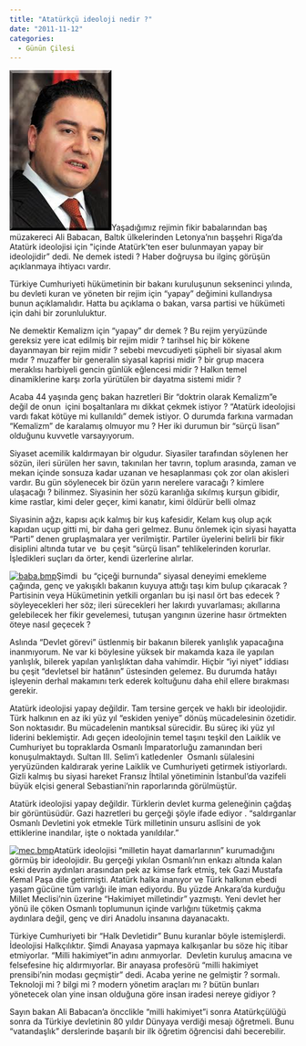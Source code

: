 ```yaml
---
title: "Atatürkçü ideoloji nedir ?"
date: "2011-11-12"
categories: 
  - Günün Çilesi
---
```


[](../uploads/2011/11/mec.bmp "mec.bmp")

[![ali-baba.jpg](../uploads/2011/11/ali-baba-1.jpg)](../uploads/2011/11/ali-baba-1.jpg "ali-baba.jpg")Yaşadığımız rejimin fikir babalarından baş müzakereci Ali Babacan, Baltık ülkelerinden Letonya’nın başşehri Riga’da  Atatürk ideolojisi için "içinde Atatürk’ten eser bulunmayan yapay bir ideolojidir” dedi. Ne demek istedi ? Haber doğruysa bu ilginç görüşün açıklanmaya ihtiyacı vardır.

Türkiye Cumhuriyeti hükümetinin bir bakanı kuruluşunun sekseninci yılında, bu devleti kuran ve yöneten bir rejim için “yapay” değimini kullandıysa bunun açıklamalıdır. Hatta bu açıklama o bakan, varsa partisi ve hükümeti için dahi bir zorunluluktur.

Ne demektir Kemalizm için “yapay” dır demek ? Bu rejim yeryüzünde gereksiz yere icat edilmiş bir rejim midir ? tarihsel hiç bir kökene dayanmayan bir rejim midir ? sebebi mevcudiyeti şüpheli bir siyasal akım mıdır ? muzaffer bir generalin siyasal kaprisi midir ? bir grup macera meraklısı harbiyeli gencin günlük eğlencesi midir ? Halkın temel dinamiklerine karşı zorla yürütülen bir dayatma sistemi midir ?

Acaba 44 yaşında genç bakan hazretleri Bir “doktrin olarak Kemalizm”e değil de onun  içini boşaltanlara mı dikkat çekmek istiyor ? “Atatürk ideolojisi vardı fakat kötüye mi kullanıldı” demek istiyor. O durumda farkına varmadan “Kemalizm” de karalamış olmuyor mu ? Her iki durumun bir “sürçü lisan” olduğunu kuvvetle varsayıyorum.

Siyaset acemilik kaldırmayan bir olgudur. Siyasiler tarafından söylenen her sözün, ileri sürülen her savın, takınılan her tavrın, toplum arasında, zaman ve mekan içinde sonsuza kadar uzanan ve hesaplanması çok zor olan akisleri vardır. Bu gün söylenecek bir özün yarın nerelere varacağı ? kimlere ulaşacağı ? bilinmez. Siyasinin her sözü karanlığa sıkılmış kurşun gibidir, kime rastlar, kimi deler geçer, kimi kanatır, kimi öldürür belli olmaz

Siyasinin ağzı, kapısı açık kalmış bir kuş kafesidir, Kelam kuş olup açık kapıdan uçup gitti mi, bir daha geri gelmez. Bunu önlemek için siyasi hayatta “Parti” denen gruplaşmalara yer verilmiştir. Partiler üyelerini belirli bir fikir disiplini altında tutar ve  bu çeşit “sürçü lisan” tehlikelerinden korurlar. İşledikleri suçları da örter, kendi üzerlerine alırlar.

[](../uploads/2011/11/baba.bmp "baba.bmp")[![baba.bmp](../uploads/2011/11/baba.bmp)](../uploads/2011/11/baba.bmp "baba.bmp")[](../uploads/2011/11/baba.bmp "baba.bmp")Şimdi  bu “çiçeği burnunda” siyasal deneyimi emekleme çağında, genç ve yakışıklı bakanın kuyuya attığı taşı kim bulup çıkaracak ? Partisinin veya Hükümetinin yetkili organları bu işi nasıl ört bas edecek ? söyleyecekleri her söz; ileri sürecekleri her lakırdı yuvarlaması; akıllarına gelebilecek her fikir gevelemesi, tutuşan yangının üzerine hasır örtmekten öteye nasıl geçecek ?

Aslında “Devlet görevi” üstlenmiş bir bakanın bilerek yanlışlık yapacağına inanmıyorum. Ne var ki böylesine yüksek bir makamda kaza ile yapılan yanlışlık, bilerek yapılan yanlışlıktan daha vahimdir. Hiçbir “iyi niyet” iddiası bu çeşit “devletsel bir hatânın” üstesinden gelemez. Bu durumda hatâyı işleyenin derhal makamını terk ederek koltuğunu daha ehil ellere bırakması gerekir.

Atatürk ideolojisi yapay değildir. Tam tersine gerçek ve haklı bir ideolojidir. Türk halkının en az iki yüz yıl “eskiden yeniye” dönüş mücadelesinin özetidir. Son noktasıdır. Bu mücadelenin mantıksal sürecidir. Bu süreç iki yüz yıl liderini beklemiştir. Adı geçen ideolojinin temel taşını teşkil den Laiklik ve Cumhuriyet bu topraklarda Osmanlı İmparatorluğu zamanından beri konuşulmaktaydı. Sultan III. Selim’i katledenler  Osmanlı sülalesini yeryüzünden kaldırarak yerine Laiklik ve Cumhuriyeti getirmek istiyorlardı. Gizli kalmış bu siyasi hareket Fransız İhtilal yönetiminin İstanbul’da vazifeli büyük elçisi general Sebastiani’nin raporlarında görülmüştür.

Atatürk ideolojisi yapay değildir. Türklerin devlet kurma geleneğinin çağdaş bir görüntüsüdür. Gazi hazretleri bu gerçeği şöyle ifade ediyor . “saldırganlar Osmanlı Devletini yok etmekle Türk milletinin unsuru aslîsini de yok ettiklerine inandılar, işte o noktada yanıldılar.”

[![mec.bmp](../uploads/2011/11/mec.bmp)](../uploads/2011/11/mec.bmp "mec.bmp")Atatürk ideolojisi “milletin hayat damarlarının” kurumadığını görmüş bir ideolojidir. Bu gerçeği yıkılan Osmanlı’nın enkazı altında kalan eski devrin aydınları arasından pek az kimse fark etmiş, tek Gazi Mustafa Kemal Paşa dile getirmişti. Atatürk halka inanıyor ve Türk halkının ebedi yaşam gücüne tüm varlığı ile iman ediyordu. Bu yüzde Ankara’da kurduğu Millet Meclisi’nin üzerine “Hakimiyet milletindir” yazmıştı. Yeni devlet her yönü ile çöken Osmanlı toplumunun içinde varlığını tüketmiş çakma aydınlara değil, genç ve diri Anadolu insanına dayanacaktı.

Türkiye Cumhuriyeti bir “Halk Devletidir” Bunu kuranlar böyle istemişlerdi. İdeolojisi Halkçılıktır. Şimdi Anayasa yapmaya kalkışanlar bu söze hiç itibar etmiyorlar. “Milli hakimiyet”in adını anmıyorlar.  Devletin kuruluş amacına ve felsefesine hiç aldırmıyorlar. Bir anayasa profesörü “milli hakimiyet prensibi’nin modası geçmiştir” dedi. Acaba yerine ne gelmiştir ? sormalı. Teknoloji mi ? bilgi mi ? modern yönetim araçları mı ? bütün bunları yönetecek olan yine insan olduğuna göre insan iradesi nereye gidiyor ?

Sayın bakan Ali Babacan’a öncclikle “milli hakimiyet”i sonra Atatürkçülüğü sonra da Türkiye devletinin 80 yıldır Dünyaya verdiği mesajı öğretmeli. Bunu “vatandaşlık” derslerinde başarılı bir ilk öğretim öğrencisi dahi becerebilir.
